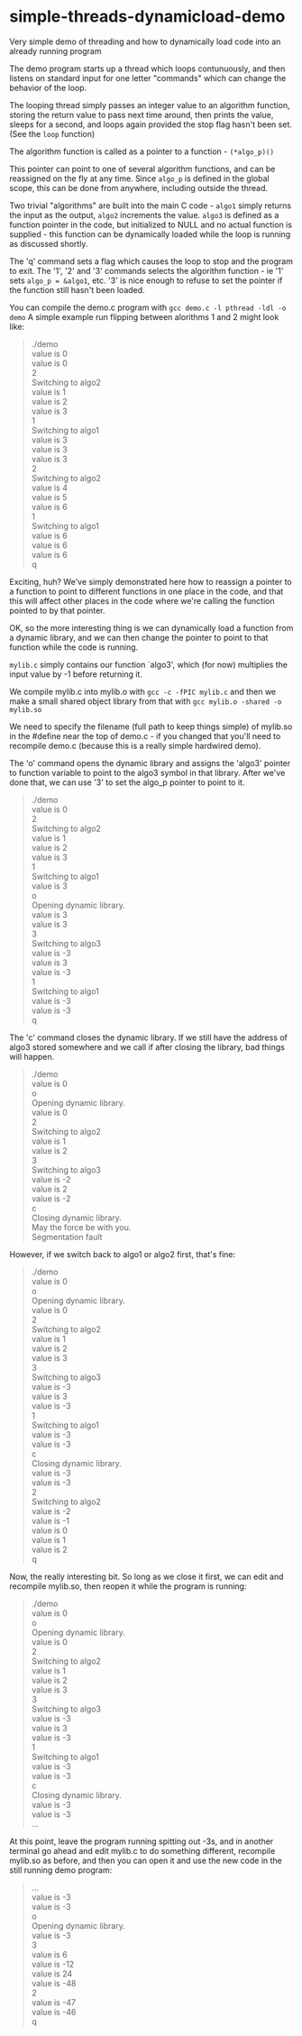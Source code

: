 # simple-threads-dynamicload-demo
Very simple demo of threading and how to dynamically load code into an already running program

The demo program starts up a thread which loops contunuously, and then
listens on standard input for one letter "commands" which can change the
behavior of the loop.

The looping thread simply passes an integer value to an algorithm function,
storing the return value to pass next time around, then prints the value, 
sleeps for a second, and loops again provided the stop flag hasn't been set.
(See the `loop` function)

The algorithm function is called as a pointer to a function - `(*algo_p)()`

This pointer can point to one of several algorithm functions, and can be
reassigned on the fly at any time. Since `algo_p` is defined in the global
scope, this can be done from anywhere, including outside the thread.

Two trivial "algorithms" are built into the main C code - `algo1` simply
returns the input as the output, `algo2` increments the value. `algo3` is 
defined as a function pointer in the code, but initialized to NULL and no 
actual function is supplied - this function can be dynamically loaded while 
the loop is running as discussed shortly.

The 'q' command sets a flag which causes the loop to stop and the program to 
exit. The '1', '2' and '3'  commands selects the algorithm function - ie 
'1' sets `algo_p = &algo1`, etc. '3' is nice enough to refuse to set the
pointer if the function still hasn't been loaded.

You can compile the demo.c program with `gcc demo.c -l pthread -ldl -o demo`
A simple example run flipping between alorithms 1 and 2 might look like:

> ./demo   
> value is 0  
> value is 0  
> 2  
> Switching to algo2  
> value is 1  
> value is 2  
> value is 3  
> 1  
> Switching to algo1  
> value is 3  
> value is 3  
> value is 3  
> 2  
> Switching to algo2  
> value is 4  
> value is 5  
> value is 6  
> 1  
> Switching to algo1  
> value is 6  
> value is 6  
> value is 6  
> q  

Exciting, huh? We've simply demonstrated here how to reassign a pointer to
a function to point to different functions in one place in the code, and that
this will affect other places in the code where we're calling the function
pointed to by that pointer.

OK, so the more interesting thing is we can dynamically load a function
from a dynamic library, and we can then change the pointer to point to that
function while the code is running.

`mylib.c` simply contains our function `algo3', which (for now) multiplies
the input value by -1 before returning it.

We compile mylib.c into mylib.o with `gcc -c -fPIC mylib.c` and then we make
a small shared object library from that with `gcc mylib.o -shared -o mylib.so`

We need to specify the filename (full path to keep things simple) of mylib.so
in the #define near the top of demo.c - if you changed that you'll need to
recompile demo.c (because this is a really simple hardwired demo).

The 'o' command opens the dynamic library and assigns the 'algo3' pointer
to function variable to point to the algo3 symbol in that library.
After we've done that, we can use '3' to set the algo_p pointer to point to it.

> ./demo  
> value is 0  
> 2  
> Switching to algo2  
> value is 1  
> value is 2  
> value is 3  
> 1  
> Switching to algo1  
> value is 3  
> o  
> Opening dynamic library.  
> value is 3  
> value is 3  
> 3  
> Switching to algo3  
> value is -3  
> value is 3  
> value is -3  
> 1  
> Switching to algo1  
> value is -3  
> value is -3  
> q  
  
The 'c' command closes the dynamic library. If we still have the address of
algo3 stored somewhere and we call if after closing the library, bad things
will happen. 

> ./demo  
> value is 0  
> o  
> Opening dynamic library.  
> value is 0  
> 2  
> Switching to algo2  
> value is 1  
> value is 2  
> 3  
> Switching to algo3  
> value is -2  
> value is 2  
> value is -2  
> c  
> Closing dynamic library.  
> May the force be with you.  
> Segmentation fault  
  
However, if we switch back to algo1 or algo2 first, that's fine:

> ./demo  
> value is 0  
> o  
> Opening dynamic library.  
> value is 0  
> 2  
> Switching to algo2  
> value is 1  
> value is 2  
> value is 3  
> 3  
> Switching to algo3  
> value is -3  
> value is 3  
> value is -3  
> 1  
> Switching to algo1  
> value is -3  
> value is -3  
> c  
> Closing dynamic library.  
> value is -3  
> value is -3  
> 2  
> Switching to algo2  
> value is -2  
> value is -1  
> value is 0  
> value is 1  
> value is 2  
> q  

Now, the really interesting bit. So long as we close it first, we can 
edit and recompile mylib.so, then reopen it while the program is running:

> ./demo  
> value is 0  
> o  
> Opening dynamic library.  
> value is 0  
> 2  
> Switching to algo2  
> value is 1  
> value is 2  
> value is 3  
> 3  
> Switching to algo3  
> value is -3  
> value is 3  
> value is -3  
> 1  
> Switching to algo1  
> value is -3  
> value is -3  
> c  
> Closing dynamic library.  
> value is -3  
> value is -3  
> ...  

At this point, leave the program running spitting out -3s, and in another
terminal go ahead and edit mylib.c to do something different, recompile 
mylib.so as before, and then you can open it and use the new code in the 
still running demo program:

> ...  
> value is -3  
> value is -3  
> o  
> Opening dynamic library.  
> value is -3  
> 3  
> value is 6  
> value is -12  
> value is 24  
> value is -48  
2  
> value is -47    
> value is -46  
> q  


